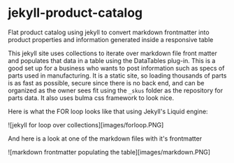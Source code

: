 # jekyll-product-catalog
Flat product catalog using jekyll to convert markdown frontmatter into product properties and information generated inside a responsive table

This jekyll site uses collections to iterate over markdown file front matter and populates that data in a table using the DataTables plug-in. This is a good set up for a business who wants to post information such as specs of parts used in manufacturing. It is a static site, so loading thousands of parts is as fast as possible, secure since there is no back end, and can be organized as the owner sees fit using the `_skus` folder as the repository for parts data. It also uses bulma css framework to look nice.

Here is what the FOR loop looks like that using Jekyll's Liquid engine:

![jekyll for loop over collections][images/forloop.PNG]

And here is a look at one of the markdown files with it's frontmatter

![markdown frontmatter populating the table][images/markdown.PNG]
